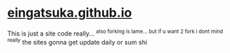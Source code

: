 # [eingatsuka.github.io](eingatsuka.github.io)
This is just a site code really... 
<sup>also forking is lame... but if u want 2 fork i dont mind really</sup>
the sites gonna get update daily or sum shi
